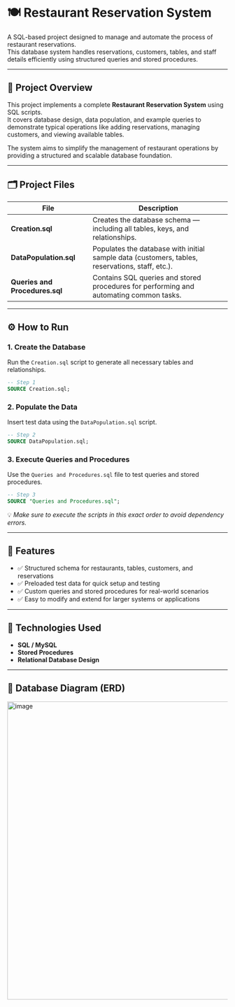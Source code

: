 # 🍽️ Restaurant Reservation System

A SQL-based project designed to manage and automate the process of restaurant reservations.  
This database system handles reservations, customers, tables, and staff details efficiently using structured queries and stored procedures.

---

## 📘 Project Overview
This project implements a complete **Restaurant Reservation System** using SQL scripts.  
It covers database design, data population, and example queries to demonstrate typical operations like adding reservations, managing customers, and viewing available tables.

The system aims to simplify the management of restaurant operations by providing a structured and scalable database foundation.

---

## 🗂️ Project Files

| File | Description |
|------|--------------|
| **Creation.sql** | Creates the database schema — including all tables, keys, and relationships. |
| **DataPopulation.sql** | Populates the database with initial sample data (customers, tables, reservations, staff, etc.). |
| **Queries and Procedures.sql** | Contains SQL queries and stored procedures for performing and automating common tasks. |

---

## ⚙️ How to Run

### 1. Create the Database
Run the `Creation.sql` script to generate all necessary tables and relationships.
```sql
-- Step 1
SOURCE Creation.sql;
```

### 2. Populate the Data
Insert test data using the `DataPopulation.sql` script.
```sql
-- Step 2
SOURCE DataPopulation.sql;
```

### 3. Execute Queries and Procedures
Use the `Queries and Procedures.sql` file to test queries and stored procedures.
```sql
-- Step 3
SOURCE "Queries and Procedures.sql";
```

💡 *Make sure to execute the scripts in this exact order to avoid dependency errors.*

---

## 🧩 Features
- ✅ Structured schema for restaurants, tables, customers, and reservations  
- ✅ Preloaded test data for quick setup and testing  
- ✅ Custom queries and stored procedures for real-world scenarios  
- ✅ Easy to modify and extend for larger systems or applications  

---

## 🧠 Technologies Used
- **SQL / MySQL**
- **Stored Procedures**
- **Relational Database Design**

---

## 🧱 Database Diagram (ERD)
<img width="851" height="682" alt="image" src="https://github.com/user-attachments/assets/7edf259b-b00c-4456-bb5c-2f707dd70cd7" />
